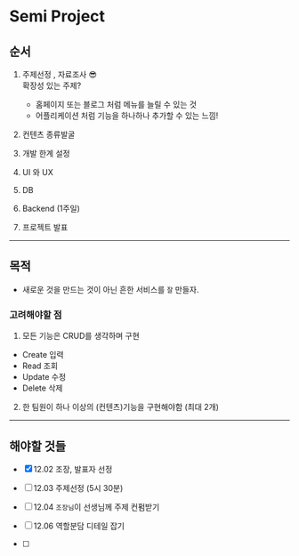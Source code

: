 # Semi Project

## 순서

1. 주제선정  , 자료조사 😎    
  확장성 있는 주제?
    - 홈페이지 또는 블로그 처럼 메뉴를 늘릴 수 있는 것 
    - 어플리케이션 처럼 기능을 하나하나 추가할 수 있는 느낌!

2. 컨텐츠 종류발굴
3. 개발 한계 설정
   
4. UI 와 UX

5. DB
6. Backend (1주일)

7. 프로젝트 발표

----



## 목적

 - 새로운 것을 만드는 것이 아닌 흔한 서비스를 `잘` 만들자.

### 고려해야할 점

1. 모든 기능은 CRUD를 생각하며 구현

  - Create 입력
  - Read 조회
  - Update 수정
  - Delete 삭제
  
2. 한 팀원이 하나 이상의 (컨텐츠)기능을 구현해야함 (최대 2개)

-------

## 해야할 것들 

- [x] 12.02 조장, 발표자 선정 
- [ ] 12.03 주제선정 (5시 30분)

- [ ] 12.04 `조장님`이 선생님께 주제 컨펌받기
  
- [ ] 12.06 역할분담 디테일 잡기

- [ ] 